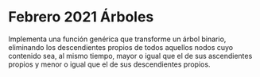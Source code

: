 # Febrero 2021 Árboles

Implementa una función genérica que transforme un árbol binario, eliminando los descendientes propios de todos aquellos nodos cuyo contenido sea,
al mismo tiempo, mayor o igual que el de sus ascendientes propios y menor o igual que el de sus descendientes propios.
